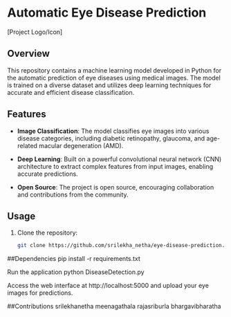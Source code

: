 # Automatic Eye Disease Prediction

[Project Logo/Icon]

## Overview

This repository contains a machine learning model developed in Python for the automatic prediction of eye diseases using medical images. The model is trained on a diverse dataset and utilizes deep learning techniques for accurate and efficient disease classification.

## Features

- **Image Classification**: The model classifies eye images into various disease categories, including diabetic retinopathy, glaucoma, and age-related macular degeneration (AMD).

- **Deep Learning**: Built on a powerful convolutional neural network (CNN) architecture to extract complex features from input images, enabling accurate predictions.

- **Open Source**: The project is open source, encouraging collaboration and contributions from the community.

## Usage

1. Clone the repository:

   ```bash
   git clone https://github.com/srilekha_netha/eye-disease-prediction.git
##Dependencies
pip install -r requirements.txt

Run the application
python DiseaseDetection.py

Access the web interface at http://localhost:5000 and upload your eye images for predictions.

##Contributions
srilekhanetha
meenagathala
rajasriburla
bhargavibharatha
